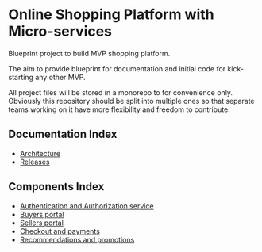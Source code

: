 # Online Shopping Platform with Micro-services 

Blueprint project to build MVP shopping platform. 

The aim to provide blueprint for documentation and initial code for kick-starting any other MVP.

All project files will be stored in a monorepo to for convenience only. Obviously this repository should be split into 
multiple ones so that separate teams working on it have more flexibility and freedom to contribute.

## Documentation Index
- [Architecture](./documentation/architecture)
- [Releases](./documentation/roadmap)

## Components Index

- [Authentication and Authorization service]()
- [Buyers portal]()
- [Sellers portal]()
- [Checkout and payments]()
- [Recommendations and promotions]()